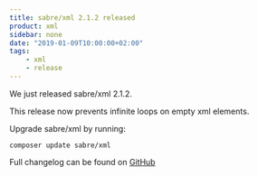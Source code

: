 ```yaml
---
title: sabre/xml 2.1.2 released
product: xml
sidebar: none
date: "2019-01-09T10:00:00+02:00"
tags:
    - xml
    - release
---
```


We just released sabre/xml 2.1.2.

This release now prevents infinite loops on empty xml elements.

Upgrade sabre/xml by running:

    composer update sabre/xml

Full changelog can be found on [GitHub][1]

[1]: https://github.com/sabre-io/xml/blob/2.1.2/CHANGELOG.md

